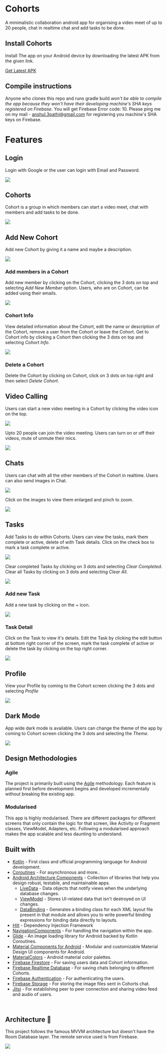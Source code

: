 # Cohorts

A minimalistic collaboration android app for organising a video meet of up to 20 people, 
chat in realtime chat and add tasks to be done.

## Install Cohorts
Install The app on your Android device by downloading the latest APK from the given link.

[Get Latest APK](https://drive.google.com/drive/folders/1IN1qMayoN1HsaKvCEPPCuPnQlCTmGbxm?usp=sharing)

## Compile instructions
Anyone who clones this repo and runs gradle build *won't be able to compile the app because they
won't have their developing machine's SHA keys registered on Firebase*. You will get Firebase Error code: 10.
Please ping me on my mail - anshul.3pathi@gmail.com for registering you machine's SHA keys on 
Firebase.

# Features

## Login
Login with Google or the user can login with Email and Password.

![](extras/login_screen.jpg)

## Cohorts
Cohort is a group in which members can start a video meet, chat with members
and add tasks to be done.

![](extras/cohort_screen.jpg)

## Add New Cohort
Add new Cohort by giving it a name and maybe a description.

![](extras/add_new_cohort.jpg)

### Add members in a Cohort
Add new member by clicking on the Cohort, clicking the 3 dots on top and selecting 
*Add New Member* option. Users, who are on Cohort, can be added using their emails.

![](extras/add_members.jpg)

### Cohort Info
View detailed information about the Cohort, edit the name or description of the Cohort,
remove a user from the Cohort or leave the Cohort.
Get to Cohort info by clicking a Cohort then clicking the 3 dots on top and selecting 
*Cohort Info*.

![](extras/cohort_info.jpg)

### Delete a Cohort
Delete the Cohort by clicking on Cohort, click on 3 dots on top right and then select *Delete Cohort*.

## Video Calling
Users can start a new video meeting in a Cohort by clicking the video icon on the top.


![](extras/empty_chat_screen.jpg)

Upto 20 people can join the video meeting. Users can turn on or off their videos, mute of unmute 
their mics.


![](extras/video_meet_screen.jpg)

## Chats
Users can chat with all the other members of the Cohort in realtime. Users can also send images
in Chat.


![](extras/chat_screen.jpg)

Click on the images to view them enlarged and pinch to zoom.


![](extras/enlarged_image.jpg)

## Tasks
Add Tasks to do within Cohorts. Users can view the tasks, mark them complete or active,
delete of with Task details. Click on the check box to mark a task complete or active.


![](extras/task_screen.jpg)

Clear completed Tasks by clicking on 3 dots and selecting *Clear Completed*.
Clear all Tasks by clicking on 3 dots and selecting *Clear All*.


![](extras/delete_tasks.jpg)

### Add new Task
Add a new task by clicking on the + icon.


![](extras/add_new_task.jpg)

### Task Detail
Click on the Task to view it's details. Edit the Task by clicking the edit button at bottom right 
corner of the screen, mark the task complete of active or delete the task by clicking on 
the top right corner.


![](extras/task_detail.jpg)

## Profile
View your Profile by coming to the Cohort screen clicking the 3 dots and selecting *Profile*


![](extras/profile_page.jpg)

## Dark Mode
App wide dark mode is available. Users can change the theme of the app by coming to Cohort 
screen clicking the 3 dots and selecting the *Theme*.


![](extras/dark_mode.jpg)

## Design Methodologies

### Agile
The project is primarily built using the [Agile](https://www.cprime.com/resources/what-is-agile-what-is-scrum/)
methodology. Each feature is planned first before development begins and developed incrementally
without breaking the existing app.

### Modularised
This app is highly modularised. There are different packages for different screens that only contain
the logic for that screen, like Activity or Fragment classes, ViewModel, Adapters, etc.
Following a modularised approach makes the app scalable and less daunting to understand.


## Built with
- [Kotlin](https://kotlinlang.org/) - First class and official programming language for Android development.
- [Coroutines](https://kotlinlang.org/docs/reference/coroutines-overview.html) - For asynchronous and more..
- [Android Architecture Components](https://developer.android.com/topic/libraries/architecture) - Collection of libraries that help you design robust, testable, and maintainable apps.
  - [LiveData](https://developer.android.com/topic/libraries/architecture/livedata) - Data objects that notify views when the underlying database changes.
  - [ViewModel](https://developer.android.com/topic/libraries/architecture/viewmodel) - Stores UI-related data that isn't destroyed on UI changes. 
  - [DataBinding](https://developer.android.com/topic/libraries/data-binding?authuser=1) - Generates a binding class for each XML layout file present in that module and allows you to write powerful binding expressions for binding data directly to layouts.
- [Hilt](https://dagger.dev/hilt/) - Dependency Injection Framework
- [NavigationComponents](https://developer.android.com/guide/navigation) - For handling the navigation within the app.
- [Glide](https://bumptech.github.io/glide/) - An image loading library for Android backed by Kotlin Coroutines.
- [Material Components for Android](https://github.com/material-components/material-components-android) - Modular and customizable Material Design UI components for Android.
- [MaterialColors](https://github.com/theapache64/material_colors) - Android material color palettes.
- [Firebase Firestore](https://firebase.google.com/products/firestore) - For saving users data and Cohort information.
- [Firebase Realtime Database](https://firebase.google.com/products/realtime-database) - For saving chats belonging to different Cohorts.
- [Firebase Authentication](https://firebase.google.com/products/auth) - For authenticating the users.
- [Firebase Storage](https://firebase.google.com/products/storage) - For storing the image files sent in Cohorts chat.
- [Jitsi](https://jitsi.github.io/handbook/docs/intro) - For establishing peer to peer connection and sharing video feed and
audio of users.
<br />

## Architecture 🗼

This project follows the famous MVVM architecture but doesn't have the Room Database layer.
The remote service used is from Firebase.

![](extras/arch.jpg)
